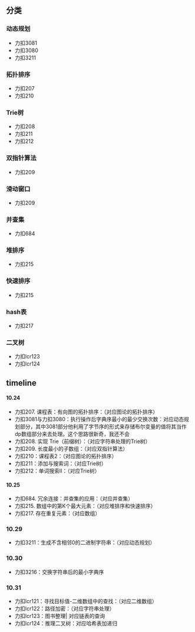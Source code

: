 ## 分类
### 动态规划
   - 力扣3081
   - 力扣3080
   - 力扣3211
###  拓扑排序
   - 力扣207
   - 力扣210
###  Trie树
   - 力扣208
   - 力扣211
   - 力扣212
### 双指针算法
   - 力扣209
### 滑动窗口
   - 力扣209
### 并查集
   - 力扣684
### 堆排序
   - 力扣215
### 快速排序
   - 力扣215
### hash表
   - 力扣217
### 二叉树
   - 力扣lcr123
   - 力扣lcr124


## timeline
#### 10.24
- 力扣207. 课程表：有向图的拓扑排序：（对应图论的拓扑排序）
- 力扣3081与力扣3080：执行操作后字典序最小的最少交换次数：对应动态规划部分，其中3081部分他利用了字节序的形式来存储布尔变量的值将其当作dp数组部分来去处理。这个思路很新奇，我还不会
- 力扣208. 实现 Trie（前缀树）：（对应字符串处理的Trie树）
- 力扣209. 长度最小的子数组：（对应双指针算法）
- 力扣210：课程表2：（对应图论的拓扑排序）
- 力扣211：添加与搜索词：（对应Trie树）
- 力扣212：单词搜索II：（对应Trie树）

#### 10.25
- 力扣684. 冗余连接：并查集的应用：（对应并查集）
- 力扣215. 数组中的第K个最大元素：（对应堆排序和快速排序）
- 力扣217. 存在重复元素：（对应数组）

### 10.29
- 力扣3211：生成不含相邻0的二进制字符串：（对应动态规划）
### 10.30
- 力扣3216：交换字符串后的最小字典序
### 10.31
- 力扣lcr121：寻找目标值-二维数组中的查找：（对应二维数组）
- 力扣lcr122：路径加密：（对应字符串处理）
- 力扣lcr123：图书整理| 对应链表的查询
- 力扣lcr124：推理二叉树：对应哈希表加递归

